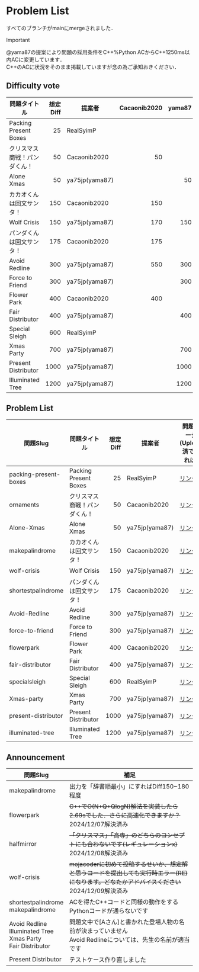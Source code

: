 # Problem List

すべてのブランチがmainにmergeされました．
> [!important]
> @yama87の提案により問題の採用条件をC++%Python ACからC++1250ms以内ACに変更しています．  
> C++のACに状況をそのまま掲載していますが念の為ご承知おきください．


## Difficulty vote
| 問題タイトル | 想定Diff | 提案者 | Cacaonib2020 | yama87 | RealSymP |
| - | -: | - | -: | -: | -: |
| Packing Present Boxes | 25 | RealSyimP |  |  | 25 |
| クリスマス商戦！パンダくん！ | 50 | Cacaonib2020 | 50 |  |  |
| Alone Xmas | 50 | ya75jp(yama87) |  | 50 |  |
| カカオくんは回文サンタ！ | 150 | Cacaonib2020 | 150 |  |  |
| Wolf Crisis | 150 | ya75jp(yama87) |   170| 150 |  |
| パンダくんは回文サンタ！ | 175 | Cacaonib2020 | 175 |  |  |
| Avoid Redline | 300 | ya75jp(yama87) |  550| 300 |  |
| Force to Friend | 300 | ya75jp(yama87) |  | 300 |  |
| Flower Park | 400 | Cacaonib2020 | 400 |  |  |
| Fair Distributor | 400 | ya75jp(yama87) |  | 400 |  |
| Special Sleigh | 600 | RealSyimP |  |  | 600 |
| Xmas Party | 700 | ya75jp(yama87) |  | 700 |  |
| Present Distributor | 1000 | ya75jp(yama87) |  | 1000 |  |
| Illuminated Tree | 1200 | ya75jp(yama87) |  | 1200 |  |

## Problem List

| 問題Slug              | 問題タイトル                 | 想定Diff | 提案者         | 問題ページ(Upload済であれば)                                               | C++<br>1250msAC | 
| --------------------- | ---------------------------- | --------: | -------------- | -------------------------------------------------------------------------- | :---------------: | 
| packing-present-boxes | Packing Present Boxes        | 25       | RealSyimP      | [リンク](https://mojacoder.app/users/SyimP/problems/packing-present-boxes) |                 | 
| ornaments             | クリスマス商戦！パンダくん！ | 50       | Cacaonib2020   | [リンク](https://mojacoder.app/users/CacaoNiB/problems/ornaments)          | o               | 
| Alone-Xmas            | Alone Xmas                   | 50       | ya75jp(yama87) | [リンク](https://mojacoder.app/users/ya75jp/problems/Alone-Xmas)           | o               | 
| makepalindrome        | カカオくんは回文サンタ！     | 150      | Cacaonib2020   | [リンク](https://mojacoder.app/users/CacaoNiB/problems/makepalindrome)     | o               | 
| wolf-crisis           | Wolf Crisis                  | 150      | ya75jp(yama87) | [リンク](https://mojacoder.app/users/ya75jp/problems/wolf-crisis)          | o               | 
| shortestpalindrome    | パンダくんは回文サンタ！     | 175      | Cacaonib2020   | [リンク](https://mojacoder.app/users/CacaoNiB/problems/shortestpalindrome) | o               | 
| Avoid-Redline         | Avoid Redline                | 300      | ya75jp(yama87) | [リンク](https://mojacoder.app/users/ya75jp/problems/Avoid-Redline)        | o               | 
| force-to-friend       | Force to Friend              | 300      | ya75jp(yama87) | [リンク](https://mojacoder.app/users/ya75jp/problems/force-to-friend)      | o               | 
| flowerpark            | Flower Park                  | 400      | Cacaonib2020   | [リンク](https://mojacoder.app/users/CacaoNiB/problems/flowerpark)         | o               | 
| fair-distributor      | Fair Distributor             | 400      | ya75jp(yama87) | [リンク](https://mojacoder.app/users/ya75jp/problems/fair-distributor)     | o               | 
| specialsleigh         | Special Sleigh               | 600      | RealSyimP      | [リンク](https://mojacoder.app/users/SyimP/problems/specialsleigh)         |                 | 
| Xmas-party            | Xmas Party                   | 700      | ya75jp(yama87) | [リンク](https://mojacoder.app/users/ya75jp/problems/Xmas-party)           | o               | 
| present-distributor   | Present Distributor          | 1000     | ya75jp(yama87) | [リンク](https://mojacoder.app/users/ya75jp/problems/present-distributor)  | o               | 
| illuminated-tree      | Illuminated Tree             | 1200     | ya75jp(yama87) | [リンク](https://mojacoder.app/users/ya75jp/problems/illuminated-tree)     | o               | 

## Announcement

| 問題Slug  | 補足 |
| - | - |
| makepalindrome | 出力を「辞書順最小」にすればDiff150~180程度 |
| flowerpark | ~~C++でO(N+Q+QlogN)解法を実装したら2.69sでした．さらに高速化できますか？~~ 2024/12/07解決済み|
| halfmirror | ~~「クリスマス」「高専」のどちらのコンセプトにも合わないです(レギュレーションx)~~ 2024/12/08解決済み |
| wolf-crisis | ~~mojacoderに初めて投稿するせいか、想定解と思うコードを提出しても実行時エラー(RE)になります。どなたかアドバイスください~~ 2024/12/09解決済み |
| shortestpalindrome<br>makepalindrome | ACを得たC++コードと同様の動作をするPythonコードが通らないです |
| Avoid Redline<br>Illuminated Tree<br>Xmas Party<br>Fair Distributor | 問題文中で[Aさん]と書かれた登場人物の名前が決まっていません<br>Avoid Redlineについては、先生の名前が適当です |
| Present Distributor | テストケース作り直しました |
